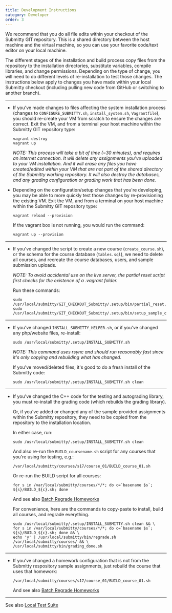```yaml
---
title: Development Instructions
category: Developer
order: 3
---
```


We recommend that you do all file edits within your checkout of the
Submitty GIT repository.  This is a shared directory between the host
machine and the virtual machine, so you can use your favorite
code/text editor on your local machine.

The different stages of the installation and build process copy files
from the repository to the installation directories, substitute
variables, compile libraries, and change permissions.  Depending on
the type of change, you will need to do different levels of
re-installation to test those changes.  The instructions below apply
to changes you have made within your local Submitty checkout
(including pulling new code from GitHub or switching to another
branch).

---

* If you've made changes to files affecting the system installation
   process (changes to `CONFIGURE_SUBMITTY.sh`, `install_system.sh`,
   `Vagrantfile`), you should re-create your VM from scratch to ensure
   the changes are correct.  Exit the VM, and from a terminal your
   host machine within the Submitty GIT repository type:

   ```
   vagrant destroy
   vagrant up
   ```
  
   _NOTE: This process will take a bit of time (~30 minutes), and
   requires an internet connection.  It will delete any assignments
   you've uploaded to your VM installation.  And it will erase any
   files you have created/edited within your VM that are not part of
   the shared directory of the Submitty working repository.  It will
   also destroy the databases, and any grading configuration or grading
   work that has been done._


* Depending on the configuration/setup changes that you're developing,
   you may be able to more quickly test those changes by
   re-provisioning the existing VM.  Exit the VM, and from a terminal
   on your host machine within the Submitty GIT repository type:

   ```
   vagrant reload --provision
   ```

   If the vagrant box is not running, you would run the command:
   
   ```
   vagrant up --provision
   ```

---


* If you've changed the script to create a new course
   (`create_course.sh`), or the schema for the course database
   (`tables.sql`), we need to delete all courses, and recreate the
   course databases, users, and sample submission uploads.  

   _NOTE: To avoid accidental use on the live server, the partial
   reset script first checks for the existence of a .vagrant folder._

   Run these commands:

   ```
   sudo /usr/local/submitty/GIT_CHECKOUT_Submitty/.setup/bin/partial_reset.py
   sudo /usr/local/submitty/GIT_CHECKOUT_Submitty/.setup/bin/setup_sample_courses.py
   ```   

---

* If you've changed `INSTALL_SUBMITTY_HELPER.sh`, or if you've changed
   any php/website files, re-install:

   ```
   sudo /usr/local/submitty/.setup/INSTALL_SUBMITTY.sh
   ```

   _NOTE: This command uses rsync and should run reasonably fast since
   it's only copying and rebuilding what has changed._

   If you've moved/deleted files, it's good to do a fresh install of
   the Submitty code:  

   ```
   sudo /usr/local/submitty/.setup/INSTALL_SUBMITTY.sh clean
   ```

---

* If you've changed the C++ code for the testing and autograding
  library, you must re-install the grading code (which rebuilds the
  grading library).

  Or, if you've added or changed any of the sample provided
  assignments within the Submitty repository, they need to be copied
  from the repository to the installation location.

  In either case, run:

  ```
  sudo /usr/local/submitty/.setup/INSTALL_SUBMITTY.sh clean
  ```

  And also re-run the `BUILD_coursename.sh` script for any courses that
  you're using for testing, e.g.:

  ```
  /var/local/submitty/courses/s17/course_01/BUILD_course_01.sh
  ```

  Or re-run the BUILD script for all courses:

  ```
  for s in /var/local/submitty/courses/*/*; do c=`basename $s`; ${s}/BUILD_${c}.sh; done
  ```

  And see also [Batch Regrade Homeworks](../instructor/batch_regrade_submissions)

  For convenience, here are the commands to copy-paste to install, 
  build all courses, and regrade everything.

  ```
  sudo /usr/local/submitty/.setup/INSTALL_SUBMITTY.sh clean && \
  for s in /var/local/submitty/courses/*/*; do c=`basename $s`; ${s}/BUILD_${c}.sh; done && \
  echo 'y' | /usr/local/submitty/bin/regrade.sh /var/local/submitty/courses/ && \
  /usr/local/submitty/bin/grading_done.sh 
  ```

---

* If you've changed a homework configuration that is not from the
  Submitty respository sample assignments, just rebuild the course
  that uses that homework:

   ```
  /var/local/submitty/courses/s17/course_01/BUILD_course_01.sh
   ```
   
  And see also [Batch Regrade Homeworks](../instructor/batch_regrade_submissions)

---

See also [Local Test Suite](Local-Test-Suite)

